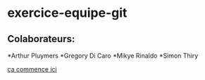 # exercice-equipe-git

## Colaborateurs:


*Arthur Pluymers
*Gregory Di Caro
*Mikye Rinaldo
*Simon Thiry

[ça commence ici](./one.md)
